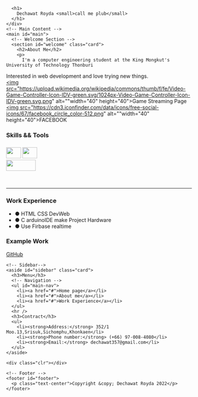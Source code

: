       <h1>
        Dechawat Royda <small>call me plub</small>
      </h1>
    </div>
    <!-- Main Content -->
    <main id="main">
      <!-- Welcome Section -->
      <section id="welcome" class="card">
        <h2>About Me</h2>
        <p>
          I'm a computer engineering student at the King Mongkut's University of Technology Thonburi
Interested in web development and love trying new things. <br />
          <a href="https://www.facebook.com/P-lub-Gaming-102563579143297" class="text-center"><img src="https://upload.wikimedia.org/wikipedia/commons/thumb/f/fe/Video-Game-Controller-Icon-IDV-green.svg/1024px-Video-Game-Controller-Icon-IDV-green.svg.png" alt=""width="40" height="40">Game Streaming Page
          </a>
          <a href="https://www.facebook.com/profile.php?id=100017935664780" class="text-center">
           <img src="https://cdn3.iconfinder.com/data/icons/free-social-icons/67/facebook_circle_color-512.png" alt=""width="40" height="40">FACEBOOK</a>        
        </p>
      </section>
      <!-- Blog Section -->
      <section id="blog">
        <!-- Article One -->
        <article class="article">
          <h3 align="left"> Skills && Tools</h3>
          <h1 align="left" dir="auto">
            <a href="https://www.arduino.cc" rel="nofollow"> 
                <img src="https://upload.wikimedia.org/wikipedia/commons/thumb/8/87/Arduino_Logo.svg/1024px-Arduino_Logo.svg.png" alt="" width="40" height="30" style="max-width: 100%;"></a>
            <a href="https://code.visualstudio.com" rel="nofollow"> 
                <img src="https://cdn.icon-icons.com/icons2/2107/PNG/512/file_type_vscode_icon_130084.png" alt="" width="40" height="30" style="max-width: 100%;"></a>  
            <a href="https://console.firebase.google.com" rel="nofollow"> 
                <img src="https://upload.wikimedia.org/wikipedia/commons/thumb/3/37/Firebase_Logo.svg/1280px-Firebase_Logo.svg.png" alt="" width="80" height="30" style="max-width: 100%;"></a>  
            </h1>   
        </article>
        <hr>
        <!-- Article Two -->
        <article class="article">
          <h3>Work Experience</h3>
          <p>
            <ul>
              <li>● HTML CSS DevWeb</li>
              <li>● C arduinoIDE make Project Hardware</li>
              <li>● Use Firbase realtime</li>
            </ul>
          <h3>Example Work</h3>
            <a href="">GitHub</a>
          </p>
        </article>
      </section>
    </main>

    <!-- Sidebar-->
    <aside id="sidebar" class="card">
      <h3>Menu</h3>
      <!-- Navigation -->
      <ul id="main-nav">
        <li><a href="#">Home page</a></li>
        <li><a href="#">About me</a></li>
        <li><a href="#">Work Experience</a></li>
      </ul>
      <hr />
      <h3>Contract</h3>
      <ul>
        <li><strong>Address:</strong> 352/1 Moo.13,Srisuk,Sichomphu,Khonkaen</li>
        <li><strong>Phone number:</strong> (+66) 97-008-4080</li>
        <li><strong>Email:</strong> dechawat357@gmail.com</li>
      </ul>
    </aside>

    <div class="clr"></div>

    <!-- Footer -->
    <footer id="footer">
      <p class="text-center">Copyright &copy; Dechawat Royda 2022</p>
    </footer>
  </body>
</html>
